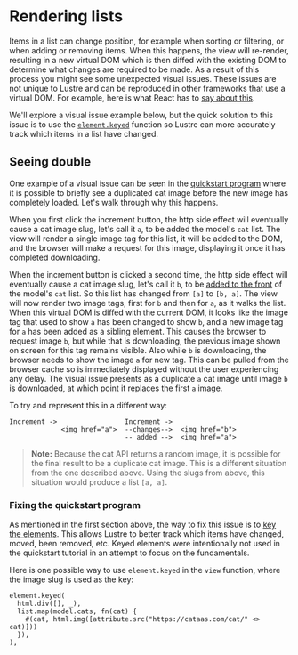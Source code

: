 # Rendering lists

Items in a list can change position, for example when sorting or filtering, or
when adding or removing items. When this happens, the view will re-render, resulting
in a new virtual DOM which is then diffed with the existing DOM to determine what
changes are required to be made. As a result of this process you might see some
unexpected visual issues. These issues are not unique to Lustre and can be reproduced
in other frameworks that use a virtual DOM. For example, here is what React has to
[say about this](https://react.dev/learn/rendering-lists#keeping-list-items-in-order-with-key).

We'll explore a visual issue example below, but the quick solution to this issue
is to use the [`element.keyed`](https://hexdocs.pm/lustre/lustre/element.html#keyed)
function so Lustre can more accurately track which items in a list have changed.

## Seeing double

One example of a visual issue can be seen in the [quickstart program](../guide/01-quickstart.md)
where it is possible to briefly see a duplicated cat image before the new image has
completely loaded. Let's walk through why this happens.

When you first click the increment button, the http side effect will eventually
cause a cat image slug, let's call it `a`, to be added the model's `cat` list.
The view will render a single image tag for this list, it will be added to the DOM,
and the browser will make a request for this image, displaying it once it has completed
downloading.

When the increment button is clicked a second time, the http side effect will
eventually cause a cat image slug, let's call it `b`, to be [added to the front](https://tour.gleam.run/basics/lists/)
of the model's `cat` list. So this list has changed from `[a]` to `[b, a]`. The view
will now render two image tags, first for `b` and then for `a`, as it walks the list.
When this virtual DOM is diffed with the current DOM, it looks like the image tag
that used to show `a` has been changed to show `b`, and a new image tag for `a` has
been added as a sibling element. This causes the browser to request image `b`, but while
that is downloading, the previous image shown on screen for this tag remains visible.
Also while `b` is downloading, the browser needs to show the image `a` for new tag.
This can be pulled from the browser cache so is immediately displayed without the user
experiencing any delay. The visual issue presents as a duplicate `a` cat image until
image `b` is downloaded, at which point it replaces the first `a` image.

To try and represent this in a different way:

```
Increment ->                 Increment ->
             <img href="a">  --changes-->  <img href="b">
                             -- added -->  <img href="a">
```

> **Note:** Because the cat API returns a random image, it is possible for the final
> result to be a duplicate cat image. This is a different situation from the one
> described above. Using the slugs from above, this situation would produce
> a list `[a, a]`.

### Fixing the quickstart program

As mentioned in the first section above, the way to fix this issue is to [key the
elements](https://hexdocs.pm/lustre/lustre/element.html#keyed). This allows Lustre
to better track which items have changed, moved, been removed, etc. Keyed elements
were intentionally not used in the quickstart tutorial in an attempt to focus on
the fundamentals.

Here is one possible way to use `element.keyed` in the `view` function, where the
image slug is used as the key:

```gleam
element.keyed(
  html.div([], _),
  list.map(model.cats, fn(cat) {
    #(cat, html.img([attribute.src("https://cataas.com/cat/" <> cat)]))
  }),
),
```
